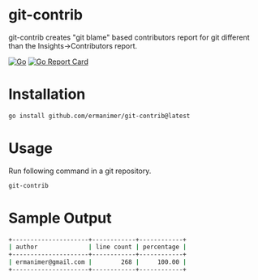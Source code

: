 # git-contrib

git-contrib creates "git blame" based contributors report for git different than the Insights->Contributors report.

[![Go](https://github.com/ermanimer/git-contrib/actions/workflows/go.yml/badge.svg)](https://github.com/ermanimer/git-contrib/actions/workflows/go.yml)
[![Go Report Card](https://goreportcard.com/badge/github.com/ermanimer/git-contrib)](https://goreportcard.com/report/github.com/ermanimer/git-contrib)

# Installation 

```bash
go install github.com/ermanimer/git-contrib@latest
```

# Usage

Run following command in a git repository.

```bash
git-contrib
```

# Sample Output

```bash
+---------------------+------------+------------+
| author              | line count | percentage |
+---------------------+------------+------------+
| ermanimer@gmail.com |        268 |     100.00 |
+---------------------+------------+------------+
```
